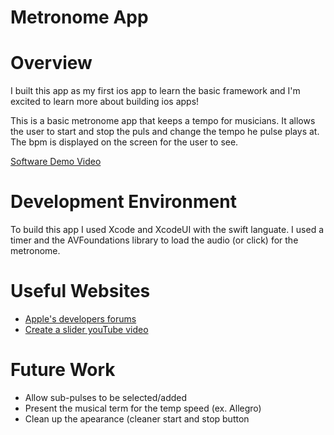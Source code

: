 # Metronome App

# Overview

I built this app as my first ios app to learn the basic framework and I'm excited to learn more about building ios apps!

This is a basic metronome app that keeps a tempo for musicians. It allows the user to start and stop the puls and change the tempo he pulse plays at. The bpm is displayed on the screen for the user to see.

[Software Demo Video](https://youtu.be/lwKJz9QxjlE)

# Development Environment

To build this app I used Xcode and XcodeUI with the swift languate. I used a timer and the AVFoundations library to load the audio (or click) for the metronome.


# Useful Websites

* [Apple's developers forums]((https://forums.developer.apple.com/forums/))
* [Create a slider youTube video]([https://www.youtube.com/watch?v=zTDUcwn6zyU])

# Future Work

* Allow sub-pulses to be selected/added
* Present the musical term for the temp speed (ex. Allegro)
* Clean up the apearance (cleaner start and stop button
